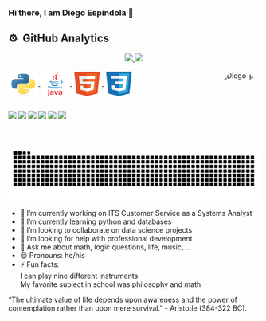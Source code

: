 ### Hi there, I am Diego Espindola 👋

## ⚙️ &nbsp;GitHub Analytics

<div align="center">
  <a href="https://github.com/Diego-Espindola">
  <img height="150em" src="https://github-readme-stats.vercel.app/api?username=Diego-Espindola&show_icons=true&theme=react&include_all_commits=true&count_private=true"/>
  <img height="150em" src="https://github-readme-stats.vercel.app/api/top-langs/?username=Diego-Espindola&layout=compact&langs_count=7&theme=react"/>
</div>
 
<div style="display: inline_block"><br>
  <img align="center" alt="Diego-Python" height="50" width="60" src="https://raw.githubusercontent.com/devicons/devicon/master/icons/python/python-original.svg">
  <img align="center" alt="Diego-Java" height="50" width="60" src="https://raw.githubusercontent.com/devicons/devicon/master/icons/java/java-original-wordmark.svg">
    <img align="center" alt="Diego-HTML" height="50" width="60" src="https://raw.githubusercontent.com/devicons/devicon/master/icons/html5/html5-original.svg">
  <img align="center" alt="Diego-CSS" height="50" width="60" src="https://raw.githubusercontent.com/devicons/devicon/master/icons/css3/css3-original.svg">
  <img align="right" alt="Diego-pic" height="150" style="border-radius:50px;" src="https://user-images.githubusercontent.com/59180229/174450422-75b38fba-ea29-427a-ac52-361b88362acb.png">
</div>
  
  ##
 
<div> 
  <a href="https://www.youtube.com/channel/UCBGAfRUOHV9oT2conxvGcYQ/videos" target="_blank"><img src="https://img.shields.io/badge/YouTube-FF0000?style=for-the-badge&logo=youtube&logoColor=white" target="_blank"></a>
  <a href="https://www.instagram.com/diego_espindola.1/" target="_blank"><img src="https://img.shields.io/badge/-Instagram-%23E4405F?style=for-the-badge&logo=instagram&logoColor=white" target="_blank"></a>
 <a href="https://discordapp.com/users/Diegoo#7415" target="_blank"><img src="https://img.shields.io/badge/Discord-7289DA?style=for-the-badge&logo=discord&logoColor=white" target="_blank"></a> 
  <a href = "mailto:diegoespindola9404@gmail.com"><img src="https://img.shields.io/badge/-Gmail-%23333?style=for-the-badge&logo=gmail&logoColor=white" target="_blank"></a>
  <a href="https://www.linkedin.com/in/diego-do-carmo-espindola-204361201/" target="_blank"><img src="https://img.shields.io/badge/-LinkedIn-%230077B5?style=for-the-badge&logo=linkedin&logoColor=white" target="_blank"></a> 
  <a href="#"><img src="https://badges.pufler.dev/visits/Diego-Espindola/Diego-Espindola"></a>

  ![Snake animation](https://github.com/Diego-Espindola/Diego-Espindola/blob/output/github-contribution-grid-snake.svg)
</div>
  
  
  
- 🔭 I’m currently working on ITS Customer Service as a Systems Analyst
- 🌱 I’m currently learning python and databases
- 👯 I’m looking to collaborate on data science projects
- 🤔 I’m looking for help with professional development
- 💬 Ask me about math, logic questions, life, music, ...
- 😄 Pronouns: he/his
- ⚡ Fun facts: <br>I can play nine different instruments
<br>My favorite subject in school was philosophy and math

“The ultimate value of life depends upon awareness and the power of contemplation rather than upon mere survival.” - Aristotle (384-322 BC).
